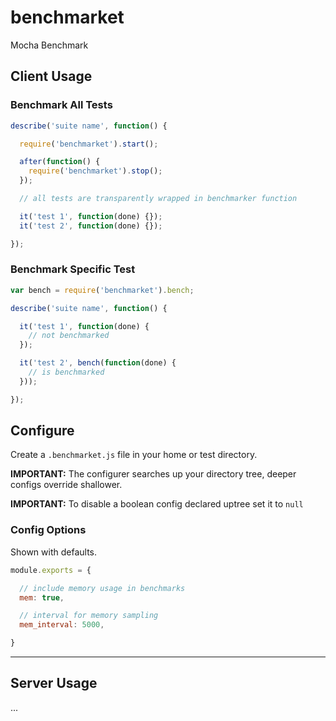 # benchmarket

Mocha Benchmark

## Client Usage

### Benchmark All Tests

```javascript
describe('suite name', function() {

  require('benchmarket').start();

  after(function() {
    require('benchmarket').stop();
  });

  // all tests are transparently wrapped in benchmarker function

  it('test 1', function(done) {});
  it('test 2', function(done) {});

});
```

### Benchmark Specific Test

```javascript
var bench = require('benchmarket').bench;

describe('suite name', function() {

  it('test 1', function(done) {
    // not benchmarked
  });

  it('test 2', bench(function(done) {
    // is benchmarked
  }));

});
```


## Configure

Create a `.benchmarket.js` file in your home or test directory.

**IMPORTANT:** The configurer searches up your directory tree, deeper configs override shallower.

**IMPORTANT:** To disable a boolean config declared uptree set it to `null`

### Config Options

Shown with defaults.

```javascript
module.exports = {

  // include memory usage in benchmarks
  mem: true,

  // interval for memory sampling
  mem_interval: 5000,

}
```

***

## Server Usage

...


